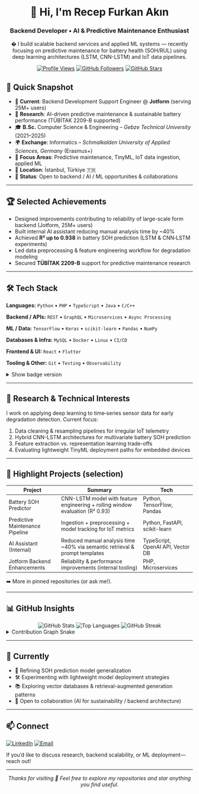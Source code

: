 <div align="center">

# 👋 Hi, I'm Recep Furkan Akın
### Backend Developer • AI & Predictive Maintenance Enthusiast

� I build scalable backend services and applied ML systems — recently focusing on predictive maintenance for battery health (SOH/RUL) using deep learning architectures (LSTM, CNN-LSTM) and IoT data pipelines.

[![Profile Views](https://komarev.com/ghpvc/?username=rfurkan37&label=Views&color=0e75b6&style=flat)](#)
[![GitHub Followers](https://img.shields.io/github/followers/rfurkan37?style=social)](https://github.com/rfurkan37?tab=followers)
[![GitHub Stars](https://img.shields.io/github/stars/rfurkan37?style=social)](https://github.com/rfurkan37)

</div>


## 🚀 Quick Snapshot
- 🏢 **Current**: Backend Development Support Engineer @ **Jotform** (serving 25M+ users)
- 🔬 **Research**: AI-driven predictive maintenance & sustainable battery performance (TÜBİTAK 2209-B supported)
- 🎓 **B.Sc.** Computer Science & Engineering – *Gebze Technical University* (2021–2025)
- 🌍 **Exchange**: Informatics – *Schmalkalden University of Applied Sciences, Germany* (Erasmus+)
- 🤖 **Focus Areas**: Predictive maintenance, TinyML, IoT data ingestion, applied ML
- 📍 **Location**: İstanbul, Türkiye 🇹🇷
- 🎯 **Status**: Open to backend / AI / ML opportunities & collaborations

---

## 🏆 Selected Achievements
- Designed improvements contributing to reliability of large-scale form backend (Jotform, 25M+ users)
- Built internal AI assistant reducing manual analysis time by ~40%
- Achieved **R² up to 0.938** in battery SOH prediction (LSTM & CNN‑LSTM experiments)
- Led data preprocessing & feature engineering workflow for degradation modeling
- Secured **TÜBİTAK 2209-B** support for predictive maintenance research

---

## 🛠️ Tech Stack
**Languages:** `Python` • `PHP` • `TypeScript` • `Java` • `C/C++`

**Backend / APIs:** `REST` • `GraphQL` • `Microservices` • `Async Processing`

**ML / Data:** `TensorFlow` • `Keras` • `scikit-learn` • `Pandas` • `NumPy`

**Databases & Infra:** `MySQL` • `Docker` • `Linux` • `CI/CD`

**Frontend & UI:** `React` • `Flutter`

**Tooling & Other:** `Git` • `Testing` • `Observability`

<details>
<summary>Show badge version</summary>

| Domain | Badges |
|--------|--------|
| Languages | ![Python](https://img.shields.io/badge/Python-3776AB?logo=python&logoColor=white) ![PHP](https://img.shields.io/badge/PHP-777BB4?logo=php&logoColor=white) ![TypeScript](https://img.shields.io/badge/TypeScript-007ACC?logo=typescript&logoColor=white) ![Java](https://img.shields.io/badge/Java-ED8B00?logo=openjdk&logoColor=white) ![C/C++](https://img.shields.io/badge/C/C++-00599C?logo=c&logoColor=white) |
| Backend | ![GraphQL](https://img.shields.io/badge/GraphQL-E10098?logo=graphql&logoColor=white) ![REST](https://img.shields.io/badge/REST-02569B?logo=fastapi&logoColor=white) |
| ML / Data | ![TensorFlow](https://img.shields.io/badge/TensorFlow-FF6F00?logo=tensorflow&logoColor=white) ![Keras](https://img.shields.io/badge/Keras-D00000?logo=keras&logoColor=white) ![scikit-learn](https://img.shields.io/badge/scikit--learn-F7931E?logo=scikit-learn&logoColor=white) ![Pandas](https://img.shields.io/badge/Pandas-150458?logo=pandas&logoColor=white) ![NumPy](https://img.shields.io/badge/NumPy-013243?logo=numpy&logoColor=white) |
| Frontend / Mobile | ![React](https://img.shields.io/badge/React-20232A?logo=react&logoColor=61DAFB) ![Flutter](https://img.shields.io/badge/Flutter-02569B?logo=flutter&logoColor=white) |
| DevOps | ![Linux](https://img.shields.io/badge/Linux-FCC624?logo=linux&logoColor=black) ![Git](https://img.shields.io/badge/Git-F05032?logo=git&logoColor=white) |

</details>

---

## 🔬 Research & Technical Interests
I work on applying deep learning to time‑series sensor data for early degradation detection. Current focus:
1. Data cleaning & resampling pipelines for irregular IoT telemetry
2. Hybrid CNN-LSTM architectures for multivariate battery SOH prediction
3. Feature extraction vs. representation learning trade-offs
4. Evaluating lightweight TinyML deployment paths for embedded devices

---

## 📂 Highlight Projects (selection)
| Project | Summary | Tech |
|---------|---------|------|
| Battery SOH Predictor | CNN-LSTM model with feature engineering + rolling window evaluation (R² 0.93) | Python, TensorFlow, Pandas |
| Predictive Maintenance Pipeline | Ingestion + preprocessing + model tracking for IoT metrics | Python, FastAPI, scikit-learn |
| AI Assistant (Internal) | Reduced manual analysis time ~40% via semantic retrieval & prompt templates | TypeScript, OpenAI API, Vector DB |
| Jotform Backend Enhancements | Reliability & performance improvements (internal tooling) | PHP, Microservices |

➡️ More in pinned repositories (or ask me!).

---

## 📊 GitHub Insights
<div align="center">
  <img height="160" src="https://github-readme-stats.vercel.app/api?username=rfurkan37&theme=github_dark&show_icons=true&hide_border=true&count_private=true" alt="GitHub Stats" />
  <img height="160" src="https://github-readme-stats.vercel.app/api/top-langs/?username=rfurkan37&theme=github_dark&show_icons=true&hide_border=true&layout=compact" alt="Top Languages" />
  <img width="500" src="https://github-readme-streak-stats.herokuapp.com/?user=rfurkan37&theme=github-dark-blue&hide_border=true" alt="GitHub Streak" />
</div>

<details>
<summary>Contribution Graph Snake</summary>
<picture>
  <source media="(prefers-color-scheme: dark)" srcset="https://raw.githubusercontent.com/rfurkan37/rfurkan37/output/github-contribution-grid-snake-dark.svg">
  <source media="(prefers-color-scheme: light)" srcset="https://raw.githubusercontent.com/rfurkan37/rfurkan37/output/github-contribution-grid-snake.svg">
  <img alt="github contribution grid snake animation" src="https://raw.githubusercontent.com/rfurkan37/rfurkan37/output/github-contribution-grid-snake.svg">
</picture>
</details>

---

## 🧭 Currently
- 🔁 Refining SOH prediction model generalization
- 🛠 Experimenting with lightweight model deployment strategies
- 📚 Exploring vector databases & retrieval-augmented generation patterns
- 🤝 Open to collaboration (AI for sustainability / backend architecture)

---

## 📫 Connect
[![LinkedIn](https://img.shields.io/badge/LinkedIn-0077B5?logo=linkedin&logoColor=white)](https://linkedin.com/in/recepfurkanakin)
[![Email](https://img.shields.io/badge/Email-D14836?logo=gmail&logoColor=white)](mailto:rfurkan37@gmail.com)

If you’d like to discuss research, backend scalability, or ML deployment—reach out!

---

<div align="center">

*Thanks for visiting 🙌 Feel free to explore my repositories and star anything you find useful.*

</div>
